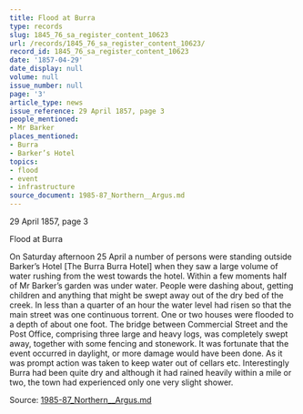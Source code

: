 ```yaml
---
title: Flood at Burra
type: records
slug: 1845_76_sa_register_content_10623
url: /records/1845_76_sa_register_content_10623/
record_id: 1845_76_sa_register_content_10623
date: '1857-04-29'
date_display: null
volume: null
issue_number: null
page: '3'
article_type: news
issue_reference: 29 April 1857, page 3
people_mentioned:
- Mr Barker
places_mentioned:
- Burra
- Barker’s Hotel
topics:
- flood
- event
- infrastructure
source_document: 1985-87_Northern__Argus.md
---
```


29 April 1857, page 3

Flood at Burra

On Saturday afternoon 25 April a number of persons were standing outside Barker’s Hotel [The Burra Burra Hotel] when they saw a large volume of water rushing from the west towards the hotel.  Within a few moments half of Mr Barker’s garden was under water.  People were dashing about, getting children and anything that might be swept away out of the dry bed of the creek.  In less than a quarter of an hour the water level had risen so that the main street was one continuous torrent.  One or two houses were flooded to a depth of about one foot.  The bridge between Commercial Street and the Post Office, comprising three large and heavy logs, was completely swept away, together with some fencing and stonework.  It was fortunate that the event occurred in daylight, or more damage would have been done.  As it was prompt action was taken to keep water out of cellars etc.  Interestingly Burra had been quite dry and although it had rained heavily within a mile or two, the town had experienced only one very slight shower.


Source: [1985-87_Northern__Argus.md](/downloads/markdown/1985-87_Northern__Argus.md)
